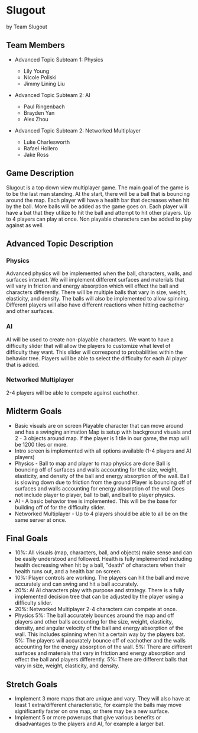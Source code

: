 # Slugout

by Team Slugout


## Team Members
* Advanced Topic Subteam 1: Physics
	* Lily Young
	* Nicole Poliski
	* Jimmy Lining Liu

* Advanced Topic Subteam 2: AI
	* Paul Ringenbach
	* Brayden Yan
	* Alex Zhou

* Advanced Topic Subteam 2: Networked Multiplayer
	* Luke Charlesworth
	* Rafael Hollero
	* Jake Ross


## Game Description

Slugout is a top down view multiplayer game. The main goal of the game is to be the last man standing. At the start, there will be a ball that is bouncing around the map. Each player will have a health bar that decreases when hit by the ball. More balls will be added as the game goes on. Each player will have a bat that they utilize to hit the ball and attempt to hit other players. Up to 4 players can play at once. Non playable characters can be added to play against as well. 


## Advanced Topic Description

### Physics

Advanced physics will be implemented when the ball, characters, walls, and surfaces interact. We will implement different surfaces and materials that will vary in friction and energy absorption which will effect the ball and characters differently. There will be multiple balls that vary in size, weight, elasticity, and density. The balls will also be implemented to allow spinning. Different players will also have different reactions when hitting eachother and other surfaces. 
    
### AI

AI will be used to create non-playable characters. We want to have a difficulty slider that will allow the players to customize what level of difficulty they want. This slider will correspond to probabilities within the behavior tree. Players will be able to select the difficulty for each AI player that is added.

### Networked Multiplayer

2-4 players will be able to compete against eachother. 


## Midterm Goals

* Basic visuals are on screen
	Playable character that can move around and has a swinging animation
	Map is setup with background visuals and 2 - 3 objects around map. If the player is 1 tile in our game, the map will be 1200 tiles or more. 
* Intro screen is implemented with all options available (1-4 players and AI players)
* Physics - Ball to map and player to map physics are done
	Ball is bouncing off of surfaces and walls accounting for the size, weight, elasticity, and density of the ball and energy absorption of the wall.
	Ball is slowing down due to friction from the ground
	Player is bouncing off of surfaces and walls accounting for energy absorption of the wall
	Does not include player to player, ball to ball, and ball to player physics.
* AI - A basic behavior tree is implemented. This will be the base for building off of for the difficulty slider. 
* Networked Multiplayer - Up to 4 players should be able to all be on the same server at once.


## Final Goals

* 10%: All visuals (map, characters, ball, and objects) make sense and can be easily understood and followed. Health is fully implemented including health decreasing when hit by a ball, "death" of characters when their health runs out, and a health bar on screen. 
* 10%: Player controls are working.
	The players can hit the ball and move accurately and can swing and hit a ball accurately.
* 20%: AI
	AI characters play with purpose and strategy. There is a fully implemented decision tree that can be adjusted by the player using a difficulty slider.
* 20%: Networked Multiplayer
	2-4 characters can compete at once.
* Physics
	5%: The ball accurately bounces around the map and off players and other balls accounting for the size, weight, elasticity, density, and angular velocity of the 	ball and energy absorption of the wall. This includes spinning when hit a certain way by the players bat.
	5%: The players will accurately bounce off of eachother and the walls accounting for the energy absorption of the wall.
	5%: There are different surfaces and materials that vary in friction and energy absorption and effect the ball and players differently. 
	5%: There are different balls that vary in size, weight, elasticity, and density.


## Stretch Goals

* Implement 3 more maps that are unique and vary.
	They will also have at least 1 extra/different characteristic, for example the balls may move significantly faster on one map, or there may be a new surface. 
* Implement 5 or more powerups that give various benefits or disadvantages to the players and AI, for example a larger bat. 
